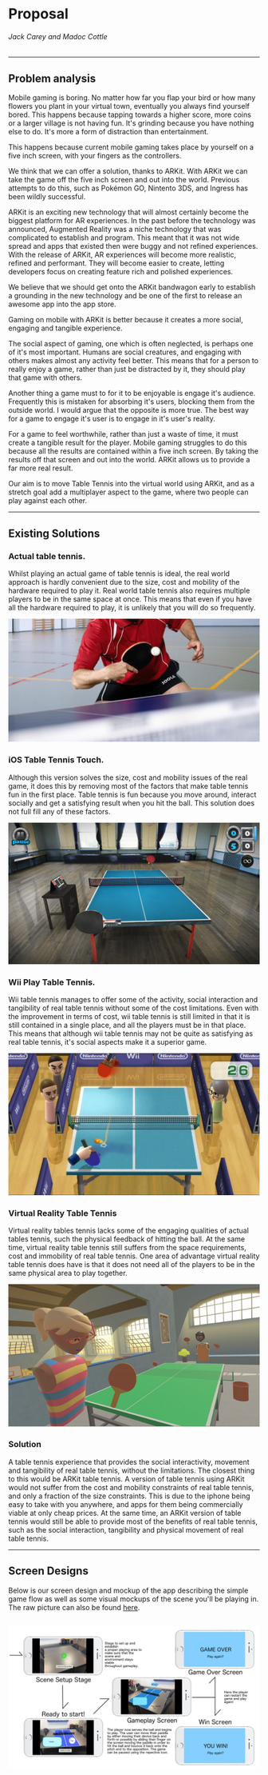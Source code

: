 # Proposal
###### Jack Carey and Madoc Cottle
---
## Problem analysis

Mobile gaming is boring. No matter how far you flap your bird or how many flowers you plant in your virtual town, eventually you always find yourself bored. This happens because tapping towards a higher score, more coins or a larger village is not having fun. It's grinding because you have nothing else to do. It's more a form of distraction than entertainment.

This happens because current mobile gaming takes place by yourself on a five inch screen, with your fingers as the controllers.

We think that we can offer a solution, thanks to ARKit. With ARKit we can take the game off the five inch screen and out into the world. Previous attempts to do this, such as Pokémon GO, Nintento 3DS, and Ingress has been wildly successful.

ARKit is an exciting new technology that will almost certainly become the biggest platform for AR experiences. In the past before the technology was announced, Augmented Reality was a niche technology that was complicated to establish and program. This meant that it was not wide spread and apps that existed then were buggy and not refined experiences. With the release of ARKit, AR experiences will become more realistic, refined and performant. They will become easier to create, letting developers focus on creating feature rich and polished experiences.

We believe that we should get onto the ARKit bandwagon early to establish a grounding in the new technology and be one of the first to release an awesome app into the app store.

Gaming on mobile with ARKit is better because it creates a more social, engaging and tangible experience.

The social aspect of gaming, one which is often neglected, is perhaps one of it's most important. Humans are social creatures, and engaging with others makes almost any activity feel better. This means that for a person to really enjoy a game, rather than just be distracted by it, they should play that game with others.

Another thing a game must to for it to be enjoyable is engage it's audience. Frequently this is mistaken for absorbing it's users, blocking them from the outside world. I would argue that the opposite is more true. The best way for a game to engage it's user is to engage in it's user's reality.

For a game to feel worthwhile, rather than just a waste of time, it must create a tangible result for the player. Mobile gaming struggles to do this because all the results are contained within a five inch screen. By taking the results off that screen and out into the world. ARKit allows us to provide a far more real result.

Our aim is to move Table Tennis into the virtual world using ARKit, and as a stretch goal add a multiplayer aspect to the game, where two people can play against each other.

---
## Existing Solutions

### Actual table tennis.
Whilst playing an actual game of table tennis is ideal, the real world approach is hardly convenient due to the size, cost and mobility of the hardware required to play it. Real world table tennis also requires multiple players to be in the same space at once. This means that even if you have all the hardware required to play, it is unlikely that you will do so frequently.

![Someone playing table tennis](../pictures/existing/table-tennis.jpg)

### iOS Table Tennis Touch.
Although this version solves the size, cost and mobility issues of the real game, it does this by removing most of the factors that make table tennis fun in the first place. Table tennis is fun because you move around, interact socially and get a satisfying result when you hit the ball. This solution does not full fill any of these factors.

![Table Tennis Touch gameplay](../pictures/existing/tttouch.jpg)

### Wii Play Table Tennis.
Wii table tennis manages to offer some of the activity, social interaction and tangibility of real table tennis without some of the cost limitations. Even with the improvement in terms of cost, wii table tennis is still limited in that it is still contained in a single place, and all the players must be in that place. This means that although wii table tennis may not be quite as satisfying as real table tennis, it's social aspects make it a superior game.

![Wii Table Tennis gameplay](../pictures/existing/wiiTableTennis.jpg)

### Virtual Reality Table Tennis
Virtual reality tables tennis lacks some of the engaging qualities of actual tables tennis, such the physical feedback of hitting the ball. At the same time, virtual reality table tennis still suffers from the space requirements, cost and immobility of real table tennis. One area of advantage virtual reality table tennis does have is that it does not need all of the players to be in the same physical area to play together.

![Table tenis being played in virtual reality](../pictures/existing/recroom.jpg)

### Solution
A table tennis experience that provides the social interactivity, movement and tangibility of real table tennis, without the limitations. The closest thing to this would be ARKit table tennis. A version of table tennis using ARKit would not suffer from the cost and mobility constraints of real table tennis, and only a fraction of the size constraints. This is due to the iphone being easy to take with you anywhere, and apps for them being commercially viable at only cheap prices. At the same time, an ARKit version of table tennis would still be able to provide most of the benefits of real table tennis, such as the social interaction, tangibility and physical movement of real table tennis.

---
## Screen Designs

Below is our screen design and mockup of the app describing the simple game flow as well as some visual mockups of the scene you'll be playing in. The raw picture can also be found [here](final_mockup.png).

![Image Error](final_mockup.png)
---
